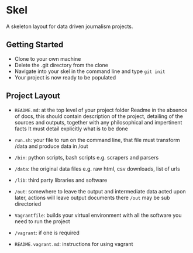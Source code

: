 Skel
====

A skeleton layout for data driven journalism projects.

Getting Started
---------------
* Clone to your own machine
* Delete the .git directory from the clone
* Navigate into your skel in the command line and type `git init`
* Your project is now ready to be populated

Project Layout
--------------
* `README.md`: at the top level of your project folder
 Readme in the absence of docs, this should contain description of the project, detailing of the sources and outputs, together with any philosophical and impertinent facts
 It must detail explicitly what is to be done

* `run.sh`: your file to run on the command line, that file must transform /data and produce data in /out
* `/bin`: python scripts, bash scripts e.g. scrapers and parsers
* `/data`: the original data files e.g. raw html, csv downloads, list of urls
* `/lib`: third party libraries and software
* `/out`: somewhere to leave the output and intermediate data acted upon later, actions will leave output documents there
`/out` may be sub directoried

* `Vagrantfile`: builds your virtual environment with all the software you need to run the project
* `/vagrant`: if one is required
* `README.vagrant.md`:  instructions for using vagrant
